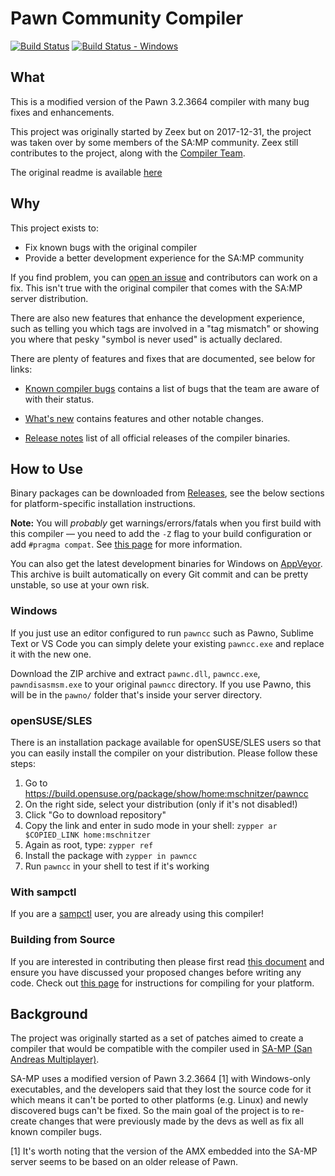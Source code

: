# Pawn Community Compiler

[![Build Status][build_status_linux]][build_linux]
[![Build Status - Windows][build_status_win]][build_win]

## What

This is a modified version of the Pawn 3.2.3664 compiler with many bug fixes and
enhancements.

This project was originally started by Zeex but on 2017-12-31, the project was
taken over by some members of the SA:MP community. Zeex still contributes to the
project, along with the [Compiler Team][team].

The original readme is available [here][original_readme]

## Why

This project exists to:

- Fix known bugs with the original compiler
- Provide a better development experience for the SA:MP community

If you find problem, you can [open an issue][issues] and contributors can work
on a fix. This isn't true with the original compiler that comes with the SA:MP
server distribution.

There are also new features that enhance the development experience, such as
telling you which tags are involved in a "tag mismatch" or showing you where
that pesky "symbol is never used" is actually declared.

There are plenty of features and fixes that are documented, see below for links:

- [Known compiler bugs][bugs] contains a list of bugs that the team are aware of
  with their status.

- [What's new][new] contains features and other notable changes.

- [Release notes][releases] list of all official releases of the compiler
  binaries.

## How to Use

Binary packages can be downloaded from [Releases][releases], see the below
sections for platform-specific installation instructions.

**Note:** You will _probably_ get warnings/errors/fatals when you first build
with this compiler — you need to add the `-Z` flag to your build configuration
or add `#pragma compat`. See [this page][compat] for more information.

You can also get the latest development binaries for Windows on
[AppVeyor][artifacts]. This archive is built automatically on every Git commit
and can be pretty unstable, so use at your own risk.

### Windows

If you just use an editor configured to run `pawncc` such as Pawno, Sublime Text
or VS Code you can simply delete your existing `pawncc.exe` and replace it with
the new one.

Download the ZIP archive and extract `pawnc.dll`, `pawncc.exe`,
`pawndisasmsm.exe` to your original `pawncc` directory. If you use Pawno, this
will be in the `pawno/` folder that's inside your server directory.

### openSUSE/SLES

There is an installation package available for openSUSE/SLES users so that you
can easily install the compiler on your distribution. Please follow these steps:

1.  Go to <https://build.opensuse.org/package/show/home:mschnitzer/pawncc>
2.  On the right side, select your distribution (only if it's not disabled!)
3.  Click "Go to download repository"
4.  Copy the link and enter in sudo mode in your shell:
    `zypper ar $COPIED_LINK home:mschnitzer`
5.  Again as root, type: `zypper ref`
6.  Install the package with `zypper in pawncc`
7.  Run `pawncc` in your shell to test if it's working

### With sampctl

If you are a [sampctl][sampctl] user, you are already using this compiler!

### Building from Source

If you are interested in contributing then please first read
[this document][contributing] and ensure you have discussed your proposed
changes before writing any code. Check out [this page][build_source] for
instructions for compiling for your platform.

## Background

The project was originally started as a set of patches aimed to create a
compiler that would be compatible with the compiler used in
[SA-MP (San Andreas Multiplayer)](http://sa-mp.com/).

SA-MP uses a modified version of Pawn 3.2.3664 [1] with Windows-only
executables, and the developers said that they lost the source code for it which
means it can't be ported to other platforms (e.g. Linux) and newly discovered
bugs can't be fixed. So the main goal of the project is to re-create changes
that were previously made by the devs as well as fix all known compiler bugs.

[1] It's worth noting that the version of the AMX embedded into the SA-MP server
seems to be based on an older release of Pawn.

[build_linux]: https://travis-ci.org/pawn-lang/compiler
[build_status_linux]: https://travis-ci.org/pawn-lang/compiler.svg?branch=master
[build_win]: https://ci.appveyor.com/project/Southclaws/compiler/branch/master
[build_status_win]:
  https://ci.appveyor.com/api/projects/status/k112tbr1afrkif0n?svg=true
[team]: https://github.com/pawn-lang/compiler/graphs/contributors
[original_readme]:
  https://github.com/pawn-lang/compiler/tree/master/readme_compuphase.txt
[issues]: https://github.com/pawn-lang/compiler/issues
[bugs]: https://github.com/pawn-lang/compiler/wiki/Known-compiler-bugs
[new]: https://github.com/pawn-lang/compiler/wiki/What's-new
[releases]: https://github.com/pawn-lang/compiler/releases
[artifacts]:
  https://ci.appveyor.com/project/Southclaws/compiler/branch/master/artifacts
[compat]: https://github.com/pawn-lang/compiler/wiki/Compatibility-mode
[sampctl]: http://bit.ly/sampctl
[contributing]:
  https://github.com/pawn-lang/compiler/tree/master/.github/CONTRIBUTING.md
[build_source]: https://github.com/pawn-lang/compiler/wiki/Building-From-Source
